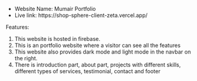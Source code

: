 <ul>
  <li>
    Website Name: Mumair Portfolio
  </li>
  <li>
    Live link: https://shop-sphere-client-zeta.vercel.app/
  </li>
</ul>


Features:
<ol>
  <li>This website is hosted in firebase.</li>
  <li>This is an portfolio website where a visitor can see all the features </li>
  <li>This website also provides dark mode and light mode in the navbar on the right.</li>
  <li>There is introduction part, about part, projects with different skills, different types of services, testimonial, contact and footer</li>
</ol>
